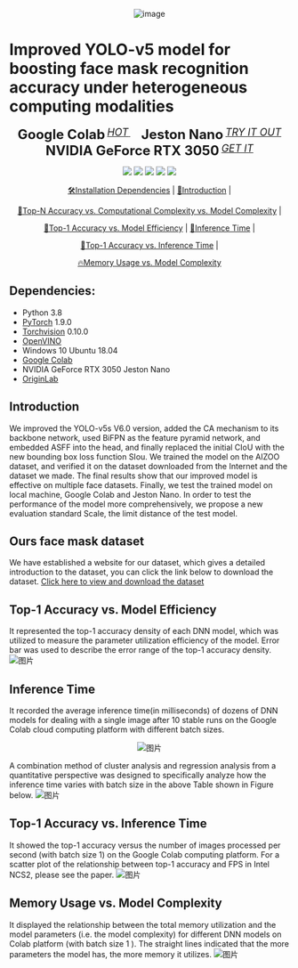 <div align="center">
 
  ![image](https://user-images.githubusercontent.com/101705236/181425227-d0594cb6-81be-489f-84d0-04b190bb742e.png)

</div>

# Improved YOLO-v5 model for boosting face mask recognition accuracy under heterogeneous computing modalities

<div align="center">

<b><font size="5">Google Colab</font></b>
    <sup>
      <a href="https://colab.research.google.com/">
        <i><font size="4">HOT</font></i>
      </a>
    </sup>
    &nbsp;&nbsp;&nbsp;&nbsp;
    <b><font size="5">Jeston Nano</font></b>
    <sup>
      <a href="https://www.nvidia.cn/autonomous-machines/embedded-systems/jetson-nano/">
        <i><font size="4">TRY IT OUT</font></i>
      </a>
    </sup>
    <b><font size="5">NVIDIA GeForce RTX 3050</font></b>
    <sup>
      <a href="https://www.nvidia.cn/geforce/graphics-cards/30-series/rtx-3050/">
        <i><font size="4">GET IT</font></i>
      </a>
    </sup>

  ![](https://img.shields.io/badge/python-3.8-blue)
  [![](https://img.shields.io/badge/pytorch-1.9.0-blue)](https://pytorch.org/)
  [![](https://img.shields.io/badge/torchvision-0.10.0-orange)](https://pypi.org/project/torchvision/)
  ![](https://img.shields.io/conda/pn/conda-forge/python?label=windows)
  [![](https://img.shields.io/badge/originlab-2021-brightgreen)](https://www.originlab.com/)
  

  [🛠️Installation Dependencies](#Dependencies) |
  [🎤Introduction](#Introduction) |
 
  [👀Top-N Accuracy vs. Computational Complexity vs. Model Complexity](https://github.com/0811yu/0811yu.github.io) |
  
  [🌊Top-1 Accuracy vs. Model Efficiency](https://github.com/0811yu/0811yu.github.io) |
  [🚀Inference Time](https://github.com/fancywang0704/Models-Comparison) |
  
  [🤔Top-1 Accuracy vs. Inference Time](https://github.com/0811yu/0811yu.github.io) |
 
  [🔥Memory Usage vs. Model Complexity](https://github.com/0811yu/0811yu.github.io)
  
  
</div>

## Dependencies:

 - Python 3.8
 - [PyTorch](https://pytorch.org/) 1.9.0
 - [Torchvision](https://pypi.org/project/torchvision/) 0.10.0
 - [OpenVINO](https://docs.openvino.ai/)
 - Windows 10  Ubuntu 18.04 
 - [Google Colab](https://colab.research.google.com/)
 - NVIDIA GeForce RTX 3050  Jeston Nano
 - [OriginLab](https://www.originlab.com/)

## Introduction

We improved the YOLO-v5s V6.0 version, added the CA mechanism to its backbone network, used BiFPN as the feature pyramid network, and embedded ASFF into the head, and finally replaced the initial CIoU with the new bounding box loss function SIou. 
We trained the model on the AIZOO dataset, and verified it on the dataset downloaded from the Internet and the dataset we made. The final results show that our improved model is effective on multiple face datasets. Finally, we test the trained model on local machine, Google Colab and Jeston Nano.
In order to test the performance of the model more comprehensively, we propose a new evaluation standard Scale, the limit distance of the test model.

## Ours face mask dataset
We have established a website for our dataset, which gives a detailed introduction to the dataset, you can click the link below to download the dataset.
<a href="https://0811yu.github.io/#home">Click here to view and download the dataset</a>


## Top-1 Accuracy vs. Model Efficiency
 It represented the top-1 accuracy density of each DNN model, which was utilized to measure the parameter utilization efficiency of the model. Error bar was used to describe the error range of the top-1 accuracy density.
![图片](https://user-images.githubusercontent.com/101705236/173182662-37dec8a7-2cf2-4688-aca0-edcea0dd2f0c.png)


## Inference Time
It recorded the average inference time(in milliseconds) of dozens of DNN models for dealing with a single image after 10 stable runs on the Google Colab cloud computing platform with different batch sizes.

<div align="center">

  ![图片](https://user-images.githubusercontent.com/101705236/173182290-15ea961b-79fe-41e8-a944-2487c13ca6f1.png)

</div>

A combination method of cluster analysis and regression analysis from a quantitative perspective was designed to specifically analyze how the inference time varies with batch size in the above Table shown in Figure below.
![图片](https://user-images.githubusercontent.com/101705236/173182345-7e4e475b-7922-422b-850b-36cafb435ce2.png)

## Top-1 Accuracy vs. Inference Time
It showed the top-1 accuracy versus the number of images processed per second (with batch size 1) on the Google Colab computing platform. For a scatter plot of the relationship between top-1 accuracy and FPS in Intel NCS2, please see the paper.
![图片](https://user-images.githubusercontent.com/101705236/173182463-02d6c3bf-392e-462e-b01c-32992aae2af7.png)

## Memory Usage vs. Model Complexity
It displayed the relationship between the total memory utilization and the model parameters (i.e. the model complexity) for different DNN models on Colab platform (with batch size 1 ). The straight lines indicated that the more parameters the model has, the more memory it utilizes.
![图片](https://user-images.githubusercontent.com/101705236/173182488-4d212d55-03ef-4b10-88f4-e86de6c0bc16.png)
 
